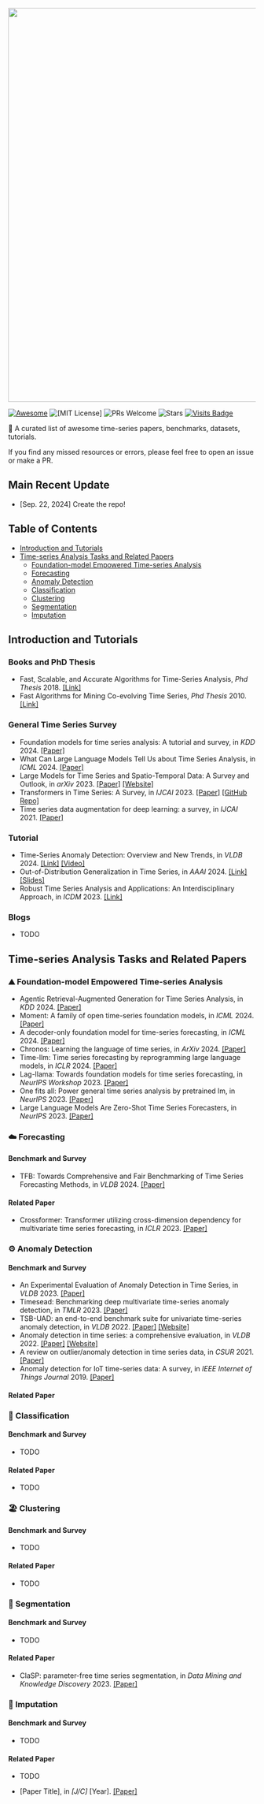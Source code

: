 <p align="center">
<img width="800" src="assets/fig/logo.png"/>
</p>

<!-- <h1 align="center">Awesome Time Series</h1> -->

[![Awesome](https://awesome.re/badge.svg)](https://awesome.re)
![[MIT License]](https://img.shields.io/badge/license-MIT-green.svg)
![PRs Welcome](https://img.shields.io/badge/PRs-Welcome-green) 
![Stars](https://img.shields.io/github/stars/qhliu26/awesome-time-series)
[![Visits Badge](https://badges.pufler.dev/visits/qhliu26/awesome-time-series)](https://badges.pufler.dev/visits/qhliu26/awesome-time-series)


📖 A curated list of awesome time-series papers, benchmarks, datasets, tutorials.

If you find any missed resources or errors, please feel free to open an issue or make a PR.


## Main Recent Update


- [Sep. 22, 2024] Create the repo!

## Table of Contents
- [Introduction and Tutorials](#tutorial)
- [Time-series Analysis Tasks and Related Papers](#paper)
    * [Foundation-model Empowered Time-series Analysis](#foundation)
    * [Forecasting](#forecasting)
    * [Anomaly Detection](#tsad)
    * [Classification](#classification)
    * [Clustering](#clustering)
    * [Segmentation](#segmentation)
    * [Imputation](#imputation)

<h2 id="tutorial">Introduction and Tutorials</h2>

### Books and PhD Thesis
* Fast, Scalable, and Accurate Algorithms for Time-Series Analysis, *Phd Thesis* 2018. [\[Link\]](https://academiccommons.columbia.edu/doi/10.7916/D80K3S4B)
* Fast Algorithms for Mining Co-evolving Time Series, *Phd Thesis* 2010. [\[Link\]](https://lileicc.github.io/pubs/li2010fast.pdf)


### General Time Series Survey
* Foundation models for time series analysis: A tutorial and survey, in *KDD* 2024. [\[Paper\]](https://dl.acm.org/doi/pdf/10.1145/3637528.3671451)
* What Can Large Language Models Tell Us about Time Series Analysis, in *ICML* 2024. [\[Paper\]](https://arxiv.org/abs/2402.02713)
* Large Models for Time Series and Spatio-Temporal Data: A Survey and Outlook, in *arXiv* 2023. [\[Paper\]](https://arxiv.org/abs/2310.10196) [\[Website\]](https://github.com/qingsongedu/Awesome-TimeSeries-SpatioTemporal-LM-LLM)
* Transformers in Time Series: A Survey, in *IJCAI* 2023. [\[Paper\]](https://arxiv.org/abs/2202.07125) [\[GitHub Repo\]](https://github.com/qingsongedu/time-series-transformers-review)
* Time series data augmentation for deep learning: a survey, in *IJCAI* 2021. [\[Paper\]](https://arxiv.org/abs/2002.12478)


### Tutorial
* Time-Series Anomaly Detection: Overview and New Trends, in *VLDB* 2024. [\[Link\]](https://www.vldb.org/pvldb/vol17/p4229-liu.pdf) [\[Video\]](https://youtu.be/96869qimXAA?si=kww8SDL0HZ9CS4Y7)
* Out-of-Distribution Generalization in Time Series, in *AAAI* 2024. [\[Link\]](https://ood-timeseries.github.io/) [\[Slides\]](https://github.com/ood-timeseries/ood-timeseries.github.io/files/14325164/AAAI24_tutorial_OOD_in_time_series__slides_02182024.pdf)
* Robust Time Series Analysis and Applications: An Interdisciplinary Approach, in *ICDM* 2023. [\[Link\]](https://sites.google.com/view/timeseries-tutorial-icdm2023)

### Blogs
* TODO


<h2 id="paper">Time-series Analysis Tasks and Related Papers</h2>


<h3 id="foundation">⛰️ Foundation-model Empowered Time-series Analysis</h3>

* Agentic Retrieval-Augmented Generation for Time Series Analysis, in *KDD* 2024. [\[Paper\]](https://arxiv.org/pdf/2408.14484)
* Moment: A family of open time-series foundation models, in *ICML* 2024. [\[Paper\]](https://arxiv.org/pdf/2402.03885)
* A decoder-only foundation model for time-series forecasting, in *ICML* 2024. [\[Paper\]](https://arxiv.org/pdf/2310.10688)
* Chronos: Learning the language of time series, in *ArXiv* 2024. [\[Paper\]](https://arxiv.org/pdf/2403.07815)
* Time-llm: Time series forecasting by reprogramming large language models, in *ICLR* 2024. [\[Paper\]](https://arxiv.org/pdf/2310.01728)
* Lag-llama: Towards foundation models for time series forecasting, in *NeurIPS Workshop* 2023. [\[Paper\]](https://arxiv.org/pdf/2310.08278)
* One fits all: Power general time series analysis by pretrained lm, in *NeurIPS* 2023. [\[Paper\]](https://proceedings.neurips.cc/paper_files/paper/2023/file/86c17de05579cde52025f9984e6e2ebb-Paper-Conference.pdf)
* Large Language Models Are Zero-Shot Time Series Forecasters, in *NeurIPS* 2023. [\[Paper\]](https://proceedings.neurips.cc/paper_files/paper/2023/file/3eb7ca52e8207697361b2c0fb3926511-Paper-Conference.pdf)


<h3 id="forecasting">☁️ Forecasting</h3>

<h4 id="forecasting-benchmark">Benchmark and Survey</h4>

* TFB: Towards Comprehensive and Fair Benchmarking of Time Series Forecasting Methods, in *VLDB* 2024. [\[Paper\]](https://arxiv.org/pdf/2403.20150)


<h4 id="forecasting-paper">Related Paper</h4>

* Crossformer: Transformer utilizing cross-dimension dependency for multivariate time series forecasting, in *ICLR* 2023. [\[Paper\]](https://openreview.net/pdf?id=vSVLM2j9eie)



<h3 id="tsad">⚙️ Anomaly Detection</h3>

<h4 id="tsad-benchmark">Benchmark and Survey</h4>

* An Experimental Evaluation of Anomaly Detection in Time Series, in *VLDB* 2023. [\[Paper\]](https://dl.acm.org/doi/pdf/10.14778/3632093.3632110?casa_token=k7Nl_Vgy4bQAAAAA:Xam85MABRXcLey5B9Ic_b7H4tzzpch_jz4jTWAi3D8PFnGFSOkZuPyCPnfVolmW_I7AXtmXbjDyth54)
* Timesead: Benchmarking deep multivariate time-series anomaly detection, in *TMLR* 2023. [\[Paper\]](https://openreview.net/pdf?id=iMmsCI0JsS)
* TSB-UAD: an end-to-end benchmark suite for univariate time-series anomaly detection, in *VLDB* 2022. [\[Paper\]](https://dl.acm.org/doi/pdf/10.14778/3529337.3529354?casa_token=JwNN0XtFhBwAAAAA:wa9QZshoY_Ib8As5sYDwcu7UY3IWuJ80FUE7eBhW3oazsiRBrGtRv1PmSeeFbhSx76o0RbZ41tiIaiU) [\[Website\]](https://github.com/TheDatumOrg/TSB-UAD)
* Anomaly detection in time series: a comprehensive evaluation, in *VLDB* 2022. [\[Paper\]](https://dl.acm.org/doi/pdf/10.14778/3538598.3538602?casa_token=bNqpxgDjgGsAAAAA:X6NrQEHheNQPBG0W5AigQhInSlqoThMV4lgnZ6f_fRNg9Y5C7ECrdJCaPQVIb9ydZlSJO0SSkHFIy9o) [\[Website\]](https://timeeval.github.io/evaluation-paper)
* A review on outlier/anomaly detection in time series data, in *CSUR* 2021. [\[Paper\]](https://arxiv.org/abs/2002.04236)
* Anomaly detection for IoT time-series data: A survey, in *IEEE Internet of Things Journal* 2019. [\[Paper\]](https://ieeexplore.ieee.org/abstract/document/8926446/?casa_token=nzFb6ihAXegAAAAA:TcN1je2Xp_9rIJyZ8O6Poq4mCmtjSoeoZZAJodgBKpGxzz84FFOUYlf028wPibQQAig5SRtZ0Q4)

<h4 id="tsad-paper">Related Paper</h4>



<h3 id="classification">🌴 Classification</h3>

<h4 id="classification-benchmark">Benchmark and Survey</h4>

* TODO

<h4 id="classification-paper">Related Paper</h4>

* TODO

<h3 id="clustering">🏖️ Clustering</h3>

<h4 id="clustering-benchmark">Benchmark and Survey</h4>

* TODO

<h4 id="clustering-paper">Related Paper</h4>

* TODO

<h3 id="segmentation">🚪 Segmentation</h3>

<h4 id="segmentation-benchmark">Benchmark and Survey</h4>

* TODO

<h4 id="segmentation-paper">Related Paper</h4>

* ClaSP: parameter-free time series segmentation, in *Data Mining and Knowledge Discovery* 2023. [\[Paper\]](https://arxiv.org/pdf/2207.13987)



<h3 id="imputation">🧱 Imputation</h3>

<h4 id="imputation-benchmark">Benchmark and Survey</h4>

* TODO

<h4 id="imputation-paper">Related Paper</h4>

* TODO

* [Paper Title], in *[J/C]* [Year]. [\[Paper\]]()
